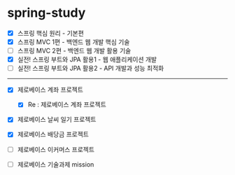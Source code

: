 # spring-study

- [x] 스프링 핵심 원리 - 기본편
- [x] 스프링 MVC 1편 - 백엔드 웹 개발 핵심 기술
- [ ] 스프링 MVC 2편 - 백엔드 웹 개발 활용 기술
- [x] 실전! 스프링 부트와 JPA 활용1 - 웹 애플리케이션 개발
- [ ] 실전! 스프링 부트와 JPA 활용2 - API 개발과 성능 최적화

---

- [x] 제로베이스 계좌 프로젝트
  - [x] Re : 제로베이스 계좌 프로젝트
- [x] 제로베이스 날씨 일기 프로젝트
- [x] 제로베이스 배당금 프로젝트
- [ ] 제로베이스 이커머스 프로젝트

- [ ] 제로베이스 기술과제 mission
